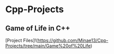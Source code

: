 # Cpp-Projects

## Game of Life in C++
[Project Files]!(https://github.com/Minae13/Cpp-Projects/tree/main/Game%20of%20Life)